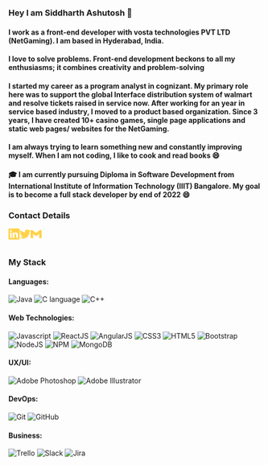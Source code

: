 ### Hey I am Siddharth Ashutosh 👋

#### I work as a front-end developer with vosta technologies PVT LTD (NetGaming). I am based in Hyderabad, India.
#### I love to solve problems. Front-end development beckons to all my enthusiasms; it combines creativity and problem-solving
#### I started my career as a program analyst in cognizant. My primary role here was to support the global Interface distribution system of walmart and resolve tickets raised in service now. After working for an year in service based industry, I moved to a product based organization. Since 3 years, I have created 10+ casino games, single page applications and static web pages/ websites for the NetGaming.
#### I am always trying to learn something new and constantly improving myself. When I am not coding, I like to cook and read books 😄
#### 🎓 I am currently pursuing Diploma in Software Development from International Institute of Information Technology (IIIT) Bangalore. My goal is to become a full stack developer by end of 2022 😄

### Contact Details
[<img align="left" alt="siddharth | LinkedIn" width="22px" src="./linkedin.svg" />][linkedin]
[<img align="left" alt="siddharth | Twitter" width="22px" src="./twitter.svg" />][twitter]
[<img align="left" alt="siddharth | Gmail" width="22px" src="./gmail.svg" />][gmail]

<!--
**siddharth-0708/siddharth-0708** is a ✨ _special_ ✨ repository because its `README.md` (this file) appears on your GitHub profile.

Here are some ideas to get you started:

- 🔭 I’m currently working on ...
- 🌱 I’m currently learning ...
- 👯 I’m looking to collaborate on ...
- 🤔 I’m looking for help with ...
- 💬 Ask me about ...
- 📫 How to reach me: ...
- 😄 Pronouns: ...
- ⚡ Fun fact: ...
-->
[linkedin]: https://linkedin.com/in/siddharthashutosh
[twitter]: https://twitter.com/siddharth7_says
[gmail]: siddharth0708.ashutosh@gmail.com
<br>
<br>

### My Stack

#### Languages:

![Java](https://img.shields.io/badge/-Java-EDD222?style=flat&logo=java&logoColor=white)
![C language](https://img.shields.io/badge/-language-239120?style=flat&logo=C&logoColor=white)
![C++](https://img.shields.io/badge/-C++-0175C2?style=flat&logo=C++&logoColor=white)

#### Web Technologies:
![Javascript](https://img.shields.io/badge/-JavaScript-EDD222?style=flat&logo=javascript&logoColor=white)
![ReactJS](https://img.shields.io/badge/-ReactJS-51CBF2?style=flat&logo=react&logoColor=white)
![AngularJS](https://img.shields.io/badge/-AngularJS-CB3837?style=flat&logo=Angular&logoColor=white)
![CSS3](https://img.shields.io/badge/-CSS3-1572B6?style=flat&logo=css3)
![HTML5](https://img.shields.io/badge/-HTML5-E34F26?style=flat&logo=html5&logoColor=white)
![Bootstrap](https://img.shields.io/badge/-Bootstrap-563D7C?style=flat&logo=bootstrap&logoColor=white)
![NodeJS](http://img.shields.io/badge/-NodeJS-6EBF20?style=flat&logo=node.js&logoColor=white)
![NPM](https://img.shields.io/badge/-NPM-CB3837?style=flat&logo=npm&logoColor=white)
![MongoDB](http://img.shields.io/badge/-MongoDB-47A248?style=flat&logo=mongodb&logoColor=white)

#### UX/UI:

![Adobe Photoshop](https://img.shields.io/badge/-Photoshop-31A8FF?style=flat&logo=adobe-photoshop&logoColor=white)
![Adobe Illustrator](https://img.shields.io/badge/-Illustrator-FF9A00?style=flat&logo=adobe-illustrator&logoColor=white)

#### DevOps:

![Git](https://img.shields.io/badge/-Git-F05032?style=flat&logo=git&logoColor=white)
![GitHub](https://img.shields.io/badge/-Github-181717?style=flat&logo=github&logoColor=white)

#### Business:

![Trello](https://img.shields.io/badge/-Trello-0079BF?style=flat&logo=trello&logoColor=white)
![Slack](https://img.shields.io/badge/-Slack-4A154B?style=flat&logo=slack&logoColor=white)
![Jira](https://img.shields.io/badge/-Jira-0079BF?style=flat&logo=Jira&logoColor=white)


